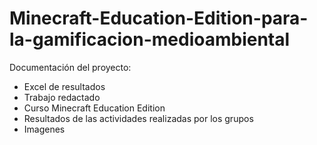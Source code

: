 # Minecraft-Education-Edition-para-la-gamificacion-medioambiental
Documentación del proyecto:
- Excel de resultados
- Trabajo redactado
- Curso Minecraft Education Edition
- Resultados de las actividades realizadas por los grupos
- Imagenes
